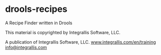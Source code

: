 drools-recipes
==============

A Recipe Finder written in Drools

This material is copyrighted by Integrallis Software, LLC. 

A publication of Integrallis Software, LLC.
www.integrallis.com/en/training
info@integrallis.com